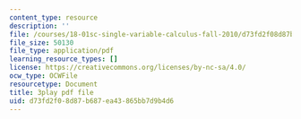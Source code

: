 ```yaml
---
content_type: resource
description: ''
file: /courses/18-01sc-single-variable-calculus-fall-2010/d73fd2f08d87b687ea43865bb7d9b4d6_PNTnmH6jsRI.pdf
file_size: 50130
file_type: application/pdf
learning_resource_types: []
license: https://creativecommons.org/licenses/by-nc-sa/4.0/
ocw_type: OCWFile
resourcetype: Document
title: 3play pdf file
uid: d73fd2f0-8d87-b687-ea43-865bb7d9b4d6
---
```

